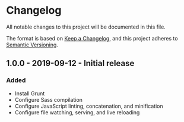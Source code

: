 # Changelog
All notable changes to this project will be documented in this file.

The format is based on [Keep a Changelog](https://keepachangelog.com/en/1.0.0/),
and this project adheres to [Semantic Versioning](https://semver.org/spec/v2.0.0.html).

<!--
## X.X.X - XXXX-XX-XX - XXXXXX

### Added
### Changed
### Deprecated
### Removed
### Fixed
### Security
-->

## 1.0.0 - 2019-09-12 - Initial release

### Added
- Install Grunt
- Configure Sass compilation
- Configure JavaScript linting, concatenation, and minification
- Configure file watching, serving, and live reloading
